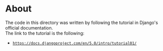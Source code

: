 # About

The code in this directory was written by following the tutorial in Django's official documentation. <br>
The link to the tutorial is the following:
 - [`https://docs.djangoproject.com/en/5.0/intro/tutorial01/`](https://docs.djangoproject.com/en/5.0/intro/tutorial01/)
